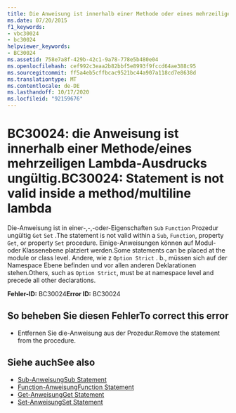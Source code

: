 ```yaml
---
title: Die Anweisung ist innerhalb einer Methode oder eines mehrzeiligen Lambda-Ausdrucks nicht gültig.
ms.date: 07/20/2015
f1_keywords:
- vbc30024
- bc30024
helpviewer_keywords:
- BC30024
ms.assetid: 758e7a8f-429b-42c1-9a78-778e5b480e04
ms.openlocfilehash: cef992c3eaa2b82bbf5e8993f9fccd64ae388c95
ms.sourcegitcommit: ff5a4eb5cffbcac9521bc44a907a118cd7e8638d
ms.translationtype: MT
ms.contentlocale: de-DE
ms.lasthandoff: 10/17/2020
ms.locfileid: "92159676"
---
```

# <a name="bc30024-statement-is-not-valid-inside-a-methodmultiline-lambda"></a><span data-ttu-id="96735-102">BC30024: die Anweisung ist innerhalb einer Methode/eines mehrzeiligen Lambda-Ausdrucks ungültig.</span><span class="sxs-lookup"><span data-stu-id="96735-102">BC30024: Statement is not valid inside a method/multiline lambda</span></span>

<span data-ttu-id="96735-103">Die-Anweisung ist in einer-,-,-oder-Eigenschaften `Sub` `Function` Prozedur ungültig `Get` `Set` .</span><span class="sxs-lookup"><span data-stu-id="96735-103">The statement is not valid within a `Sub`, `Function`, property `Get`, or property `Set` procedure.</span></span> <span data-ttu-id="96735-104">Einige-Anweisungen können auf Modul-oder Klassenebene platziert werden.</span><span class="sxs-lookup"><span data-stu-id="96735-104">Some statements can be placed at the module or class level.</span></span> <span data-ttu-id="96735-105">Andere, wie z `Option Strict` . b., müssen sich auf der Namespace Ebene befinden und vor allen anderen Deklarationen stehen.</span><span class="sxs-lookup"><span data-stu-id="96735-105">Others, such as `Option Strict`, must be at namespace level and precede all other declarations.</span></span>

 <span data-ttu-id="96735-106">**Fehler-ID:** BC30024</span><span class="sxs-lookup"><span data-stu-id="96735-106">**Error ID:** BC30024</span></span>

## <a name="to-correct-this-error"></a><span data-ttu-id="96735-107">So beheben Sie diesen Fehler</span><span class="sxs-lookup"><span data-stu-id="96735-107">To correct this error</span></span>

- <span data-ttu-id="96735-108">Entfernen Sie die-Anweisung aus der Prozedur.</span><span class="sxs-lookup"><span data-stu-id="96735-108">Remove the statement from the procedure.</span></span>

## <a name="see-also"></a><span data-ttu-id="96735-109">Siehe auch</span><span class="sxs-lookup"><span data-stu-id="96735-109">See also</span></span>

- [<span data-ttu-id="96735-110">Sub-Anweisung</span><span class="sxs-lookup"><span data-stu-id="96735-110">Sub Statement</span></span>](../statements/sub-statement.md)
- [<span data-ttu-id="96735-111">Function-Anweisung</span><span class="sxs-lookup"><span data-stu-id="96735-111">Function Statement</span></span>](../statements/function-statement.md)
- [<span data-ttu-id="96735-112">Get-Anweisung</span><span class="sxs-lookup"><span data-stu-id="96735-112">Get Statement</span></span>](../statements/get-statement.md)
- [<span data-ttu-id="96735-113">Set-Anweisung</span><span class="sxs-lookup"><span data-stu-id="96735-113">Set Statement</span></span>](../statements/set-statement.md)
